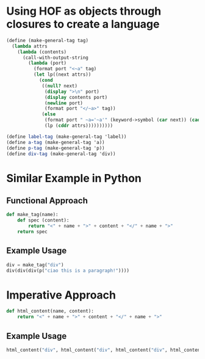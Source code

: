 # Using HOF as objects through closures to create a language

```scheme
(define (make-general-tag tag)
  (lambda attrs
    (lambda (contents)
      (call-with-output-string
        (lambda (port)
          (format port "<~a" tag)
          (let lp((next attrs))
            (cond
             ((null? next)
              (display ">\n" port)
              (display contents port)
              (newline port)
              (format port "</~a>" tag))
             (else
              (format port " ~a='~a'" (keyword->symbol (car next)) (cadr next))
              (lp (cddr attrs))))))))))

(define label-tag (make-general-tag 'label))
(define a-tag (make-general-tag 'a))
(define p-tag (make-general-tag 'p))
(define div-tag (make-general-tag 'div))
```

# Similar Example in Python

## Functional Approach
```python
def make_tag(name):
    def spec (content):
        return "<" + name + ">" + content + "</" + name + ">"
    return spec
```

## Example Usage
```python
div = make_tag("div")
div(div(div(p("ciao this is a paragraph!"))))
```

# Imperative Approach

```python
def html_content(name, content):
    return "<" + name + ">" + content + "</" + name + ">"
```

## Example Usage
```python
html_content("div", html_content("div", html_content("div", html_content("p","ciao this is a paragraph!"))))
```
